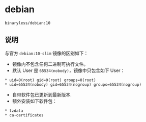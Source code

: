 # debian

```
binaryless/debian:10
```

## 说明

与官方 `debian:10-slim` 镜像的区别如下：

* 镜像内不包含任何二进制可执行文件。
* 默认 User 是 `65534(nobody)`，镜像中只包含如下 User：
```
* uid=0(root) gid=0(root) groups=0(root)
* uid=65534(nobody) gid=65534(nogroup) groups=65534(nogroup)
```
* 自带软件包已更新到最新版本.
* 额外安装如下软件包：
```
* tzdata
* ca-certificates
```
